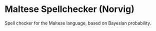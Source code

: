 Maltese Spellchecker (Norvig)
=============================

Spell checker for the Maltese language, based on Bayesian probability.
